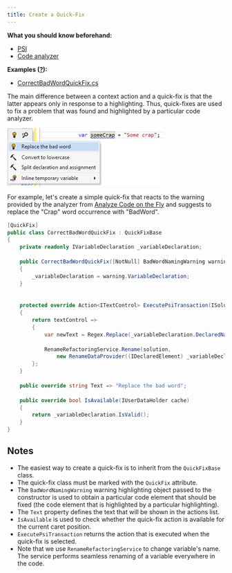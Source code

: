 ```yaml
---
title: Create a Quick-Fix
---
```


**What you should know beforehand:**
* [PSI](/HowTo/NavigateCode/NavigateCode.md#psi-basics)
* [Code analyzer](/HowTo/AnalyzeCode/AnalyzeCodeOnTheFly.md)

**Examples ([?](/HowTo/HowTo.md#sample-solution)):**
* [CorrectBadWordQuickFix.cs](https://github.com/JetBrains/sample-resharper-plugin/blob/master/SampleReSharperPlugin/src/QuickFix/CorrectBadWordQuickFix.cs)

The main difference between a context action and a quick-fix is that the latter appears only in response to a highlighting. Thus, quick-fixes are used to fix a problem that was found and highlighted by a particular code analyzer. 

![create-quick-fix](create-quick-fix.png)

For example, let's create a simple quick-fix that reacts to the warning provided by the analyzer from [Analyze Code on the Fly](/HowTo/AnalyzeCode/AnalyzeCodeOnTheFly.md) and suggests to replace the "Crap" word occurrence with "BadWord".

```csharp
[QuickFix]
public class CorrectBadWordQuickFix : QuickFixBase
{
    private readonly IVariableDeclaration _variableDeclaration;
 
    public CorrectBadWordQuickFix([NotNull] BadWordNamingWarning warning)
    {
        _variableDeclaration = warning.VariableDeclaration;
    }
  
  
    protected override Action<ITextControl> ExecutePsiTransaction(ISolution solution, IProgressIndicator progress)
    {
        return textControl =>
        {
            var newText = Regex.Replace(_variableDeclaration.DeclaredName, "crap", "BadWord", RegexOptions.IgnoreCase);
             
            RenameRefactoringService.Rename(solution,
                new RenameDataProvider((IDeclaredElement) _variableDeclaration, newText), textControl);
        };
    }
  
    public override string Text => "Replace the bad word";
    
    public override bool IsAvailable(IUserDataHolder cache)
    {
        return _variableDeclaration.IsValid();
    }
}
```

## Notes
* The easiest way to create a quick-fix is to inherit from the `QuickFixBase` class.
* The quick-fix class must be marked with the `QuickFix` attribute.
* The `BadWordNamingWarning` warning highlighting object passed to the constructor is used to obtain a particular code element that should be fixed (the code element that is highlighted by a particular highlighting).
* The `Text` property defines the text that will be shown in the actions list.
* `IsAvailable` is used to check whether the quick-fix action is available for the current caret position.
* `ExecutePsiTransaction` returns the action that is executed when the quick-fix is selected.
* Note that we use `RenameRefactoringService` to change variable's name. The service performs seamless renaming of a variable everywhere in the code.
